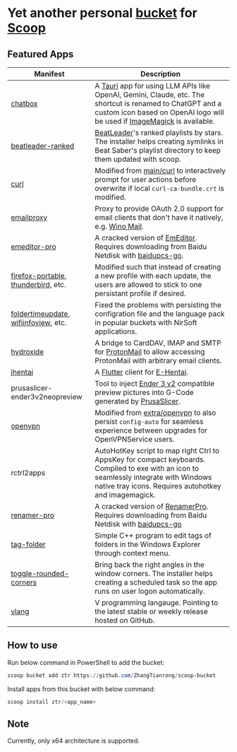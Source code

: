 # Yet another personal [bucket](https://github.com/lukesampson/scoop/wiki/Buckets) for [Scoop](https://github.com/lukesampson/scoop)

## Featured Apps

| Manifest                                                     | Description                                                  |
| ------------------------------------------------------------ | ------------------------------------------------------------ |
| [chatbox](https://github.com/Bin-Huang/chatbox)              | A [Tauri](https://tauri.app/) app for using LLM APIs like OpenAI, Gemini, Claude, etc. The shortcut is renamed to ChatGPT and a custom icon based on OpenAI logo will be used if [ImageMagick](https://imagemagick.org/) is available. |
| [beatleader-ranked](https://github.com/ranmd9a/beatleader-ranked) | [BeatLeader](https://beatleader.xyz/)'s ranked playlists by stars. The installer helps creating symlinks in Beat Saber's playlist directory to keep them updated with scoop. |
| [curl](https://curl.se/)                                     | Modified from [main/curl](https://github.com/ScoopInstaller/Main/blob/master/bucket/curl.json) to interactively prompt for user actions before overwrite if local `curl-ca-bundle.crt` is modified. |
| [emailproxy](https://github.com/simonrob/email-oauth2-proxy) | Proxy to provide OAuth 2.0 support for email clients that don't have it natively, e.g. [Wino Mail](https://www.microsoft.com/store/productId/9NCRCVJC50WL). |
| [emeditor-pro](http://www.dayanzai.me/emeditor-pro.html)     | A cracked version of [EmEditor](https://www.emeditor.com/). Requires downloading from Baidu Netdisk with [baidupcs-go](https://github.com/qjfoidnh/BaiduPCS-Go). |
| [firefox-portable](https://www.mozilla.org/firefox/), [thunderbird](https://www.thunderbird.net), etc. | Modified such that instead of creating a new profile with each update, the users are allowed to stick to one persistant profile if desired. |
| [foldertimeupdate](https://www.nirsoft.net/utils/folder_time_update.html), [wifiinfoview](https://www.nirsoft.net/utils/wifi_information_view.html), etc. | Fixed the problems with persisting the configration file and the language pack in popular buckets with NirSoft applications. |
| [hydroxide](https://github.com/emersion/hydroxide)           | A bridge to CardDAV, IMAP and SMTP for [ProtonMail](https://mail.protonmail.com/) to allow accessing ProtonMail with arbitrary email clients. |
| [jhentai](https://github.com/jiangtian616/JHenTai)           | A [Flutter](https://flutter.dev/) client for [E-Hentai](https://e-hentai.org/). |
| prusaslicer-ender3v2neopreview                               | Tool to inject [Ender 3 v2](https://www.creality.com/products/ender-3-v2-3d-printer-csco) compatible preview pictures into G-Code generated by [PrusaSlicer](https://www.prusa3d.com/). |
| [openvpn]()                                                  | Modified from [extra/openvpn](https://github.com/ScoopInstaller/Extras/blob/master/bucket/openvpn.json) to also persist `config-auto` for seamless experience between upgrades for OpenVPNService users. |
| rctrl2apps                                                   | AutoHotKey script to map right Ctrl to AppsKey for compact keyboards. Compiled to exe with an icon to seamlessly integrate with Windows native tray icons. Requires autohotkey and imagemagick. |
| [renamer-pro](http://www.dayanzai.me/renamer-pro.html)       | A cracked version of [RenamerPro](https://www.den4b.com/download/renamer). Requires downloading from Baidu Netdisk with [baidupcs-go](https://github.com/qjfoidnh/BaiduPCS-Go) |
| [tag-folder](https://github.com/ChiotOnAGE/TagFolder)        | Simple C++ program to edit tags of folders in the Windows Explorer through context menu. |
| [toggle-rounded-corners](https://github.com/oberrich/win11-toggle-rounded-corners) | Bring back the right angles in the window corners. The installer helps creating a scheduled task so the app runs on user logon automatically. |
| [vlang](https://github.com/vlang/v)                          | V programming langauge. Pointing to the latest stable or weekly release hosted on GitHub. |

## How to use

Run below command in PowerShell to add the bucket:

```powershell
scoop bucket add ztr https://github.com/ZhangTianrong/scoop-bucket
```

Install apps from this bucket with below command:

```powershell
scoop install ztr/<app_name>
```

## Note

Currently, only x64 architecture is supported.
